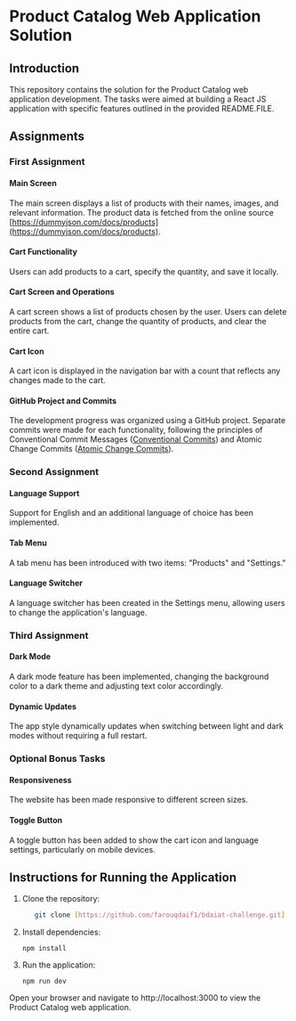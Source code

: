 # Product Catalog Web Application Solution

## Introduction

This repository contains the solution for the Product Catalog web application development. The tasks were aimed at building a React JS application with specific features outlined in the provided  README.FILE.

## Assignments

### First Assignment

#### Main Screen

The main screen displays a list of products with their names, images, and relevant information. The product data is fetched from the online source [https://dummyjson.com/docs/products](https://dummyjson.com/docs/products).

#### Cart Functionality

Users can add products to a cart, specify the quantity, and save it locally.

#### Cart Screen and Operations

A cart screen shows a list of products chosen by the user. Users can delete products from the cart, change the quantity of products, and clear the entire cart.

#### Cart Icon

A cart icon is displayed in the navigation bar with a count that reflects any changes made to the cart.

#### GitHub Project and Commits

The development progress was organized using a GitHub project. Separate commits were made for each functionality, following the principles of Conventional Commit Messages ([Conventional Commits](https://www.conventionalcommits.org/en/v1.0.0-beta.4/)) and Atomic Change Commits ([Atomic Change Commits](https://medium.com/@fagnerbrack/one-commit-one-change-3d10b10cebbf)).

### Second Assignment

#### Language Support

Support for English and an additional language of choice has been implemented.

#### Tab Menu

A tab menu has been introduced with two items: "Products" and "Settings."

#### Language Switcher

A language switcher has been created in the Settings menu, allowing users to change the application's language.

### Third Assignment

#### Dark Mode

A dark mode feature has been implemented, changing the background color to a dark theme and adjusting text color accordingly.

#### Dynamic Updates

The app style dynamically updates when switching between light and dark modes without requiring a full restart.

### Optional Bonus Tasks

#### Responsiveness

The website has been made responsive to different screen sizes.

#### Toggle Button

A toggle button has been added to show the cart icon and language settings, particularly on mobile devices.

## Instructions for Running the Application

1. Clone the repository:

   ```bash
      git clone [https://github.com/farouqdaif1/bdaiat-challenge.git]
2. Install dependencies:

       npm install
3. Run the application:
   
       npm run dev
Open your browser and navigate to http://localhost:3000 to view the Product Catalog web application.
